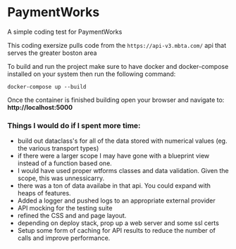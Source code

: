 # PaymentWorks
A simple coding test for PaymentWorks

This coding exersize pulls code from the `https://api-v3.mbta.com/` api that serves the greater boston area

To build and run the project make sure to have docker and docker-compose installed on your system then run the following command:

`docker-compose up --build`

Once the container is finished building open your browser and navigate to:
**http://localhost:5000**

### Things I would do if I spent more time:
* build out dataclass's for all of the data stored with numerical values (eg. the various transport types)
* if there were a larger scope I may have gone with a blueprint view instead of a function based one.
* I would have used proper wtforms classes and data validation. Given the scope, this was unnessicarry.
* there was a ton of data availabe in that api. You could expand with heaps of features.
* Added a logger and pushed logs to an appropriate external provider
* API mocking for the testing suite
* refined the CSS and and page layout.
* depending on deploy stack, prop up a web server and some ssl certs
* Setup some form of caching for API results to reduce the number of calls and improve performance.
